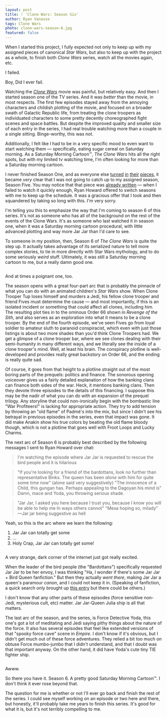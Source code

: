 ```yaml
---
layout: post
title: ! 'Clone Wars: Season Six'
author: Ryan Vanasse
tags: Clone Wars
photo: clone-wars-season-6.jpg
featured: false
---
```


When I started this project, I fully expected not only to keep up with my assigned pieces of canonical <cite>Star Wars</cite>, but also to keep up with the project as a whole, to finish both <cite>Clone Wars</cite> series, watch all the movies again, etc. 

I failed.

Boy, Did I ever fail.

Watching the <cite>[Clone Wars](http://starwarstcs.com/post/star-wars-the-clone-wars)</cite> movie was painful, but relatively easy. And then I started season one of the TV series. And it was *better* than the movie, in most respects. The first few episodes stayed away from the annoying characters and childish plotting of the movie, and focused on a broader swath of Galactic Republic life, from treating the clone troopers as individuated characters to some pretty decently choreographed fight scenes and space battles. But despite the improved quality and smaller size of each entry in the series, I had real trouble watching more than a couple in a single sitting. Binge-worthy, this was not.

Additionally, I felt like I had to be in a very specific mood to even want to start watching them — specifically, eating sugar cereal on Saturday morning. As a Saturday Morning Cartoon™, <cite>The Clone Wars</cite> hits all the right spots, but with my limited tv watching time, I'm often looking for more than a Saturday morning cartoon.

I never finished Season One, and as everyone else [turned](http://starwarstcs.com/post/clone-wars-season-one) [in](http://starwarstcs.com/post/clone-wars-season-two) [their](http://starwarstcs.com/post/clone-wars-season-three) [pieces](http://starwarstcs.com/post/clone-wars-season-four), it became *very* clear that I was not going to catch up to my assigned season, Season Five. You may notice that that piece was [already written](http://starwarstcs.com/post/clone-wars-season-five) — when I failed to watch it quickly enough, Ryan Howard offered to switch seasons with me to keep up the schedule. It was a gracious offer that I took and then squandered by taking so long with this. I'm very sorry.

I'm telling you this to emphasize the way that I'm coming to season 6 of this series. It's not as someone who has all of the background on the rest of the events of the Clone Wars. It's as someone who last watched it in season one, when it was a Saturday morning cartoon procedural, with little advanced plotting and way more Jar Jar than I'd care to see. 

To someone in my position, then, Season 6 of <cite>The Clone Wars</cite> is quite the step up. It actually takes advantage of its serialized nature to tell more complex stories, to tie in more directly with Star Wars mythology, and to do some seriously *weird* stuff. Ultimately, it was still a Saturday morning cartoon to me, but a really damn good one.

<img src="{{ site.base_url }}/img/fives.jpg" alt="" class="post-pic">
<p class="caption">And at times a poignant one, too.</p>

The season opens with a great four-part arc that is probably the pinnacle of what you can do with an animated children's <cite>Star Wars</cite> show. When Clone Trooper Tup loses himself and murders a Jedi, his fellow clone trooper and friend Fives must determine the cause — and most importantly, if this is an isolated incident or something that could affect all clones, including him. The resulting plot ties in to the ominous Order 66 shown in <cite>Revenge of the Sith</cite>, and also serves as an exploration into what it means to be a clone trooper. By the end of the fourth episode, we've seen Fives go from loyal soldier to amateur sluth to paranoid conspiracist, which even with just those listings is about two more shades than you'd think Clone Troopers had. We get a glimpse of a clone trooper bar, where we see clones dealing with their semi-humanity in many different ways, and we literally see the inside of a clone trooper's mind. Well, at least his brain. The conspiracy plotline is well-developed and provides really great backstory on Order 66, and the ending is really quite sad. 

Of course, it goes from that height to a plotline straight out of the most boring parts of the prequels: politics and finance. The sonorous opening voiceover gives us a fairly detailed explanation of how the banking clans can finance both sides of the war. Heck, it mentions banking clans. Then they devote three episodes to the details of this financing. I suppose this may be the nadir of what you can do with an expansion of the prequel trilogy. Any storyline that could non-ironically begin with the bombastic line "War Profiteers!" is lacking for appropriate action. They try to add tension by throwing an "old flame" of Padmé's into the mix, but since I didn't see his betrayal in previous episodes in the series, even that impact was gone. It did make Anakin show his true colors by beating the old flame bloody though, which is not a plotline that goes well with Froot Loops and Lucky Charms. 

The next arc of Season 6 is probably best described by the following messages I sent to Ryan Howard over chat:

> I'm watching the episode where Jar Jar is requested to rescue the bird people
and it is hilarious

> "If you're looking for a friend of the bardottans, look  no further than representative Binks. The queen has been *alone* with him for quite some time now" (alone said very suggestively)
"The innocence of a Child, this gungan has. Perhaps appealing to the Dagoyan his mind is"
> Damn, mace and Yoda, you throwing serious shade.

> "Jar Jar, I asked you here because I trust you, because I know you will be able to help me In ways others cannot"
> "Mesa hoping so, milady" —Jar jar being suggestive as hell

Yeah, so this is the arc where we learn the following:

1. Jar Jar can totally get some
2. ...
3. Holy Crap, Jar Jar can totally get some!

<img src="{{ site.base_url }}/img/jar-jar-smooch.jpg" alt="" class="post-pic">
<p class="caption">A very strange, dark corner of the internet just got really excited.</p>

When the leader of the bird people (the "Bardottans") specifically requested Jar Jar to be her envoy, I was thinking "Ha, I wonder if there's some Jar Jar + Bird Queen fanfiction." But then they actually *went there*, making Jar Jar a queen's paramour *canon*, and I could not keep it in. (Speaking of fanfiction, a quick search only brought up [this entry](https://www.fanfiction.net/s/11051614/1/JarJarJulia-Phantoms-of-Carnage) but there could be others.)

I don't know that any other parts of these episodes (force sensitive non-Jedi, mysterious cult, etc) matter. Jar Jar-Queen Julia ship is all that matters.

The last arc of the season, and the series, is Force Detective Yoda, this one's got a lot of meditating and Jedi saying pithy things about the nature of the force. It also has several episodes that feel like extended versions of that "spooky force cave" scene in <cite>Empire</cite>. I don't know if it's obvious, but I didn't get much out of these force adventures. They relied a bit too much on obtuse Force mumbo-jumbo that I didn't understand, and that I doubt was that important anyway. On the other hand, it did have Yoda's cute tiny TIE fighter ship. 

<img src="{{ site.base_url }}/img/yoda-cute-ship.jpg" alt="" class="post-pic">
<p class="caption">Awww.</p>

So there you have it. Season 6. A pretty good Saturday Morning Cartoon™. I don't think it ever rose beyond that.

The question for me is whether or not I'll ever go back and finish the rest of the series. I could see myself working on an episode or two here and there, but honestly, it'll probably take me years to finish this series. It's good for what it is, but it's not terribly compelling to me.